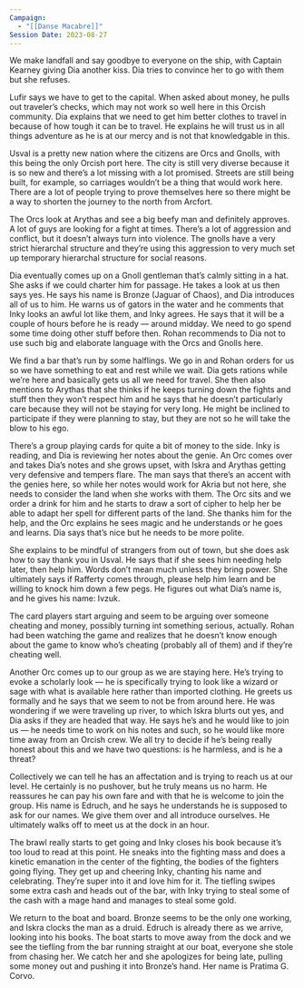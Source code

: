 ```yaml
---
Campaign:
  - "[[Danse Macabre]]"
Session Date: 2023-08-27
---
```

We make landfall and say goodbye to everyone on the ship, with Captain Kearney giving Dia another kiss. Dia tries to convince her to go with them but she refuses.

Lufir says we have to get to the capital. When asked about money, he pulls out traveler’s checks, which may not work so well here in this Orcish community. Dia explains that we need to get him better clothes to travel in because of how tough it can be to travel. He explains he will trust us in all things adventure as he is at our mercy and is not that knowledgable in this.

Usval is a pretty new nation where the citizens are Orcs and Gnolls, with this being the only Orcish port here. The city is still very diverse because it is so new and there’s a lot missing with a lot promised. Streets are still being built, for example, so carriages wouldn’t be a thing that would work here. There are a lot of people trying to prove themselves here so there might be a way to shorten the journey to the north from Arcfort.

The Orcs look at Arythas and see a big beefy man and definitely approves. A lot of guys are looking for a fight at times. There’s a lot of aggression and conflict, but it doesn’t always turn into violence. The gnolls have a very strict hierarchal structure and they’re using this aggression to very much set up temporary hierarchal structure for social reasons.

Dia eventually comes up on a Gnoll gentleman that’s calmly sitting in a hat. She asks if we could charter him for passage. He takes a look at us then says yes. He says his name is Bronze (Jaguar of Chaos), and Dia introduces all of us to him. He warns us of gators in the water and he comments that Inky looks an awful lot like them, and Inky agrees. He says that it will be a couple of hours before he is ready — around midday. We need to go spend some time doing other stuff before then. Rohan recommends to Dia not to use such big and elaborate language with the Orcs and Gnolls here.

We find a bar that’s run by some halflings. We go in and Rohan orders for us so we have something to eat and rest while we wait. Dia gets rations while we’re here and basically gets us all we need for travel. She then also mentions to Arythas that she thinks if he keeps turning down the fights and stuff then they won’t respect him and he says that he doesn’t particularly care because they will not be staying for very long. He might be inclined to participate if they were planning to stay, but they are not so he will take the blow to his ego.

There’s a group playing cards for quite a bit of money to the side. Inky is reading, and Dia is reviewing her notes about the genie. An Orc comes over and takes Dia’s notes and she grows upset, with Iskra and Arythas getting very defensive and tempers flare. The man says that there’s an accent with the genies here, so while her notes would work for Akria but not here, she needs to consider the land when she works with them. The Orc sits and we order a drink for him and he starts to draw a sort of cipher to help her be able to adapt her spell for different parts of the land. She thanks him for the help, and the Orc explains he sees magic and he understands or he goes and learns. Dia says that’s nice but he needs to be more polite.

She explains to be mindful of strangers from out of town, but she does ask how to say thank you in Usval. He says that if she sees him needing help later, then help him. Words don’t mean much unless they bring power. She ultimately says if Rafferty comes through, please help him learn and be willing to knock him down a few pegs. He figures out what Dia’s name is, and he gives his name: Ivzuk.

The card players start arguing and seem to be arguing over someone cheating and money, possibly turning int something serious, actually. Rohan had been watching the game and realizes that he doesn’t know enough about the game to know who’s cheating (probably all of them) and if they’re cheating well.

Another Orc comes up to our group as we are staying here. He’s trying to evoke a scholarly look — he is specifically trying to look like a wizard or sage with what is available here rather than imported clothing. He greets us formally and he says that we seem to not be from around here. He was wondering if we were traveling up river, to which Iskra blurts out yes, and Dia asks if they are headed that way. He says he’s and he would like to join us — he needs time to work on his notes and such, so he would like more time away from an Orcish crew. We all try to decide if he’s being really honest about this and we have two questions: is he harmless, and is he a threat?

Collectively we can tell he has an affectation and is trying to reach us at our level. He certainly is no pushover, but he truly means us no harm. He reassures he can pay his own fare and with that he is welcome to join the group. His name is Edruch, and he says he understands he is supposed to ask for our names. We give them over and all introduce ourselves. He ultimately walks off to meet us at the dock in an hour.

The brawl really starts to get going and Inky closes his book because it’s too loud to read at this point. He sneaks into the fighting mass and does a kinetic emanation in the center of the fighting, the bodies of the fighters going flying. They get up and cheering Inky, chanting his name and celebrating. They’re super into it and love him for it. The tiefling swipes some extra cash and heads out of the bar, with Inky trying to steal some of the cash with a mage hand and manages to steal some gold.

We return to the boat and board. Bronze seems to be the only one working, and Iskra clocks the man as a druid. Edruch is already there as we arrive, looking into his books. The boat starts to move away from the dock and we see the tiefling from the bar running straight at our boat, everyone she stole from chasing her. We catch her and she apologizes for being late, pulling some money out and pushing it into Bronze’s hand. Her name is Pratima G. Corvo.